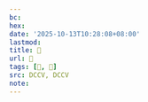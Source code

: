 ```yaml
---
bc:
hex:
date: '2025-10-13T10:28:08+08:00'
lastmod:
title: 􄫏
url: 􄫏
tags: [𥹅, 𥽘]
src: DCCV, DCCV
note:
---
```

